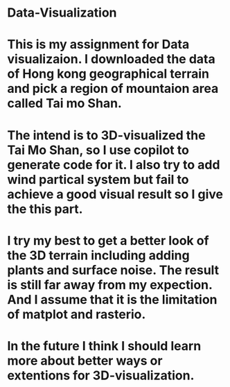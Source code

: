 # Data-Visualization

# This is my assignment for Data visualizaion. I downloaded the data of Hong kong geographical terrain and pick a region of mountaion area called Tai mo Shan.
# The intend is to 3D-visualized the Tai Mo Shan, so I use copilot to generate code for it. I also try to add wind partical system but fail to achieve a good visual result so I give the this part.
# I try my best to get a better look of the 3D terrain including adding plants and surface noise. The result is still far away from my expection. And I assume that it is the limitation of matplot and rasterio.
# In the future I think I should learn more about better ways or extentions for 3D-visualization.

